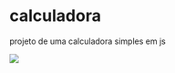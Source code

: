 # calculadora
projeto de uma calculadora simples em js

<img src="https://cdn.discordapp.com/attachments/861759647370313768/889277245179461732/Screenshot_362.png">
